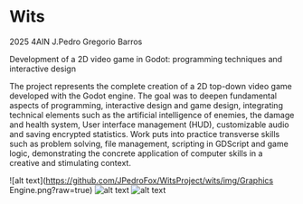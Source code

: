 # Wits
2025 4AIN J.Pedro Gregorio Barros

Development of a 2D video game in Godot: programming techniques and interactive design

The project represents the complete creation of a 2D top-down video game developed with the Godot engine. The goal was to deepen fundamental aspects of programming, interactive design and game design, integrating technical elements such as the artificial intelligence of enemies, the damage and health system,
User interface management (HUD), customizable audio and saving encrypted statistics. Work puts into practice transverse skills such as problem solving, file management, scripting in GDScript and game logic, demonstrating the concrete application of computer skills in a creative and stimulating context.

![alt text](https://github.com/JPedroFox/WitsProject/wits/img/Graphics Engine.png?raw=true)
![alt text](https://github.com/[username]/[reponame]/blob/[branch]/image.jpg?raw=true)
![alt text](https://github.com/[username]/[reponame]/blob/[branch]/image.jpg?raw=true)
